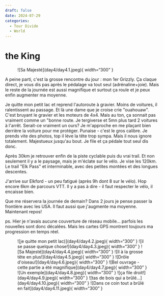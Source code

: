 ```yaml
---
draft: false 
date: 2024-07-29
categories:
  - Tour Divide
  - World
---
```


# the King

<figure markdown>
![Sa Majesté](day4/day4.1.jpeg){ width=“300” }
</figure>

A peine parti, c'est la grosse rencontre du jour : mon 1er Grizzly. Ça claque direct, je vous dis pas après le pédalage va tout seul (adrénaline+joie). Mais le reste de la journée est aussi magnifique et surtout ça roule et je peux enfin augmenter ma moyenne.

<!-- more -->

Je quitte mon petit lac et reprend l'autoroute à gravier. Moins de voitures, il ralentissent au passage. Et là une dame que je croise crie "ouahouaw". C'est bruyant le gravier et les moteurs de 4x4. Mais au ton, ça sonnait pas vraiment comme un "bonne route. Je tergiverse et 5mn plus tard 2 voitures à l'arrêt. Serait-ce vraiment un ours? Je m'approche en me plaçant bien derrière la voiture pour me protéger. Punaise - c'est le gros calibre. Je prends vite des photos, top il lève la tête trop sympa. Mais il nous ignore totalement. Majestueux jusqu'au bout. Je file et ça pédale tout seul dis donc.

Après 30km je retrouver enfin de la piste cyclable puis du vrai trail. Et non seulement il y a le paysage, mais je m'éclate sur le vélo. Je vise les 120km. Le trail "Elk Pass" et interminable, avec des petites montées et des longues descentes. 

J'arrive sur Elkford - un peu fatigué (après 9h dont 8 sur le vélo). Hop encore 6km de parcours VTT. Il y a pas à dire - il faut respecter le vélo, il encaisse bien. 

Que me réservera la journée de demain? Dans 2 jours je pense passer la frontière avec les USA. Il faut aussi que j'augmente ma moyenne. Maintenant repos!

ps. Hier je n'avais aucune couverture de réseau mobile... parfois les nouvelles sont donc décalées. Mais les cartes GPS montrent toujours ma progression en temps réel.

<figure markdown>
![je quitte mon petit lac)](day4/day4.2.jpeg){ width=“300” }
![il se passe quelque chose!](day4/day4.3.jpeg){ width=“300” }
![Sa Majesté](day4/day4.4.jpeg){ width=“300” }
![Il à la grosse tête en plus!](day4/day4.5.jpeg){ width=“300” }
![Drôle d'oiseau!](day4/day4.6.jpeg){ width=“300” }
![Bel ouvrage - cette partie a été magnifique](day4/day4.7.jpeg){ width=“300” }
![Un exemple](day4/day4.8.jpeg){ width=“300” }
![ça file droit!](day4/day4.9.jpeg){ width=“300” }
![tas de bois qui a brûlé...](day4/day4.10.jpeg){ width=“300” }
![Dans ce coin tout a brûlé en fait](day4/day4.11.jpeg){ width=“300” }
</figure>


